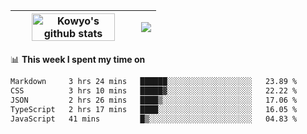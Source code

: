 | <a href="https://github.com/anuraghazra/github-readme-stats"><img width="85%" src="https://github-readme-stats.vercel.app/api?username=kowyo&show_icons=true&hide_border=true&theme=transparent" alt="Kowyo's github stats" /></a> | <a href="https://github.com/anuraghazra/github-readme-stats"><img align="center" src="https://github-readme-stats.vercel.app/api/top-langs/?username=kowyo&exclude_repo=Engineering-Competition-Robot,mobile-robot&hide=c,assembly,shaderlab,hlsl,mathematica,cmake&layout=compact&hide_border=true&theme=transparent" /></a> |
| ------------- | ------------- |

📊 **This week I spent my time on**
<!--START_SECTION:waka-->

```txt
Markdown     3 hrs 24 mins   ██████░░░░░░░░░░░░░░░░░░░   23.89 %
CSS          3 hrs 10 mins   █████▓░░░░░░░░░░░░░░░░░░░   22.22 %
JSON         2 hrs 26 mins   ████▒░░░░░░░░░░░░░░░░░░░░   17.06 %
TypeScript   2 hrs 17 mins   ████░░░░░░░░░░░░░░░░░░░░░   16.05 %
JavaScript   41 mins         █▒░░░░░░░░░░░░░░░░░░░░░░░   04.83 %
```

<!--END_SECTION:waka-->
